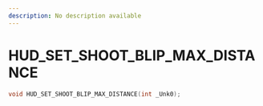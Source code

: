 ```yaml
---
description: No description available 
---
```


# HUD_SET_SHOOT_BLIP_MAX_DISTANCE

```cpp
void HUD_SET_SHOOT_BLIP_MAX_DISTANCE(int _Unk0);
```
